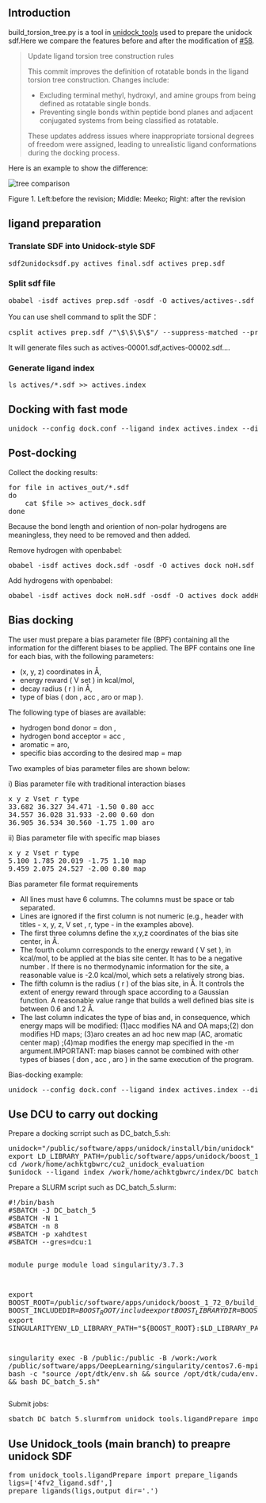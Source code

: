 <h2>Introduction</h2>
<p>build_torsion_tree.py is a tool in <a href="https://github.com/dptech-corp/Uni-Dock/tree/mcdock/unidock_tools">unidock_tools</a> used to prepare the unidock sdf.Here we compare the features before and after the modification of <a href='https://github.com/dptech-corp/Uni-Dock/pull/58'>#58</a>.</p>

<blockquote cite="https://www.huxley.net/bnw/four.html](https://github.com/dptech-corp/Uni-Dock/pull/58">
<p>Update ligand torsion tree construction rules</p>

<p>This commit improves the definition of rotatable bonds in the ligand torsion tree construction. Changes include:</p>
<ul>
    <li>Excluding terminal methyl, hydroxyl, and amine groups from being defined as rotatable single bonds.</li>
    <li>Preventing single bonds within peptide bond planes and adjacent conjugated systems from being classified as rotatable.</li>
</ul>
<p>These updates address issues where inappropriate torsional degrees of freedom were assigned, leading to unrealistic ligand conformations during the docking process.</p>
</blockquote>
<p>Here is an example to show the difference:</p>

![tree comparison](https://github.com/gkxiao/unidock_ligand_preparation/blob/main/build_tree_58_rev.jpg)
<p>Figure 1. Left:before the revision;  Middle: Meeko;  Right: after the revision</p>

<h2>ligand preparation</h2>
<h3>Translate SDF into Unidock-style SDF</h3>
<pre lang="shell">
sdf2unidocksdf.py actives_final.sdf actives_prep.sdf
</pre>
<h3>Split sdf file</h3>
<pre lang="shell">
obabel -isdf actives_prep.sdf -osdf -O actives/actives-.sdf -m
</pre>
<p>You can use shell command to split the SDF：</p>
<pre line="1" lang="shell">
csplit actives_prep.sdf /"\$\$\$\$"/ --suppress-matched --prefix=actives- --suffix-format=%05d.sdf '{*}'
</pre>
<p>It will generate files such as actives-00001.sdf,actives-00002.sdf....</p>
<h3>Generate ligand index</h3>
<pre lang="shell">
ls actives/*.sdf >> actives.index
</pre>

<h2>Docking with fast mode</h2>
<pre lang="shell">
unidock --config dock.conf --ligand_index actives.index --dir actives_out --search_mode fast
</pre>

<h2>Post-docking</h2>
<p>Collect the docking results:</p>
<pre lang="shell">
for file in actives_out/*.sdf
do
    cat $file >> actives_dock.sdf
done
</pre>
<p>Because the bond length and oriention of non-polar hydrogens are meaningless, they need to be removed and then added.</p>
<p>Remove hydrogen with openbabel:</p>
<pre lang="shell">
obabel -isdf actives_dock.sdf -osdf -O actives_dock_noH.sdf -d
</pre>
<p>Add hydrogens with openbabel:</p>
<pre lang="shell">
obabel -isdf actives_dock_noH.sdf -osdf -O actives_dock_addH.sdf -h
</pre>
<h2>Bias docking</h2>
<p>The user must prepare a bias parameter file (BPF) containing all the information for the different biases to be applied. The BPF contains one line for each bias, with the following parameters: </p>
<ul>
   <li>(x, y, z) coordinates in Å,</li> 
   <li>energy reward ( V set ) in kcal/mol,</li> 
   <li>decay radius ( r ) in Å,</li>
   <li>type of bias ( don , acc , aro or map ).</li> 
</ul>
<p>The following type of biases are available:</p>
<ul>
   <li>hydrogen bond donor = don , </li> 
   <li>hydrogen bond acceptor = acc , </li> 
   <li>aromatic = aro, </li>
   <li>specific bias according to the desired map = map </li> 
</ul>
<p>Two examples of bias parameter files are shown below: </p>
<p>i) Bias parameter file with traditional interaction biases</p> 
<pre lang="python">
x y z Vset r type 
33.682 36.327 34.471 -1.50 0.80 acc 
34.557 36.028 31.933 -2.00 0.60 don 
36.905 36.534 30.560 -1.75 1.00 aro
</pre>
<p>ii) Bias parameter file with specific map biases</p>
<pre lang="python">
x y z Vset r type 
5.100 1.785 20.019 -1.75 1.10 map 
9.459 2.075 24.527 -2.00 0.80 map
</pre>
<p>Bias parameter file format requirements</p>
<ul>
   <li>All lines must have 6 columns. The columns must be space or tab separated.</li> 
   <li>Lines are ignored if the first column is not numeric (e.g., header with titles - x, y, z, V set , r, type - in the examples above). </li> 
   <li>The first three columns define the x,y,z coordinates of the bias site center, in Å.</li>
   <li>The fourth column corresponds to the energy reward ( V set ), in kcal/mol, to be applied at the bias site center. It has to be a negative number . If there is no thermodynamic information for the site, a reasonable value is -2.0 kcal/mol, which sets a relatively strong bias.</li>
   <li>The fifth column is the radius ( r ) of the bias site, in Å. It controls the extent of energy reward through space according to a Gaussian function. A reasonable value range that builds a well defined bias site is between 0.6 and 1.2 Å.</li>
   <li>The last column indicates the type of bias and, in consequence, which energy maps will be modified: (1)acc modifies NA and OA maps;(2) don modifies HD maps; (3)aro creates an ad hoc new map (AC, aromatic center map) ;(4)map modifies the energy map specified in the -m argument.IMPORTANT: map biases
cannot be combined with other types of biases ( don , acc , aro ) in the same execution of the program.</li>
</ul>
<p>Bias-docking example:</p>
<pre lang="shell">
unidock --config dock.conf --ligand_index actives.index --dir actives_out --search_mode fast --bias hinge_ph4.bpf
</pre>
<h2>Use DCU to carry out docking</h2>
<p>Prepare a docking scrript such as DC_batch_5.sh:</p>
<pre lang="shell">
unidock="/public/software/apps/unidock/install/bin/unidock"
export LD_LIBRARY_PATH=/public/software/apps/unidock/boost_1_72_0/build_sif/lib:$LD_LIBRARY_PATH
cd /work/home/achktgbwrc/cu2_unidock_evaluation
$unidock --ligand_index /work/home/achktgbwrc/index/DC_batch_5.index --config dock.conf --dir DC_batch_5 --search_mode fast
</pre>
<p>Prepare a SLURM script such as DC_batch_5.slurm:</p>
<pre lang="shell">
#!/bin/bash
#SBATCH -J DC_batch_5
#SBATCH -N 1
#SBATCH -n 8
#SBATCH -p xahdtest
#SBATCH --gres=dcu:1

module purge
module load singularity/3.7.3

export BOOST_ROOT=/public/software/apps/unidock/boost_1_72_0/build_sif
export BOOST_INCLUDEDIR=$BOOST_ROOT/include
export BOOST_LIBRARYDIR=$BOOST_ROOT/lib
export SINGULARITYENV_LD_LIBRARY_PATH="${BOOST_ROOT}:\$LD_LIBRARY_PATH"

singularity exec -B /public:/public -B /work:/work /public/software/apps/DeepLearning/singularity/centos7.6-mpi4.0-gcc9.3-cmake3.21-make4.2-glibc2.29-glibcxx3.4.26-py3.8-dtk23.10.sif bash -c "source /opt/dtk/env.sh && source /opt/dtk/cuda/env.sh && bash DC_batch_5.sh"
</pre>
<p>Submit jobs:</p>
<pre lang="shell">
sbatch DC_batch_5.slurmfrom unidock_tools.ligandPrepare import prepare_ligands
</pre>
<h2>Use Unidock_tools (main branch) to preapre unidock SDF</h2>
<pre lang="python">
from unidock_tools.ligandPrepare import prepare_ligands
ligs=['4fv2_ligand.sdf',]
prepare_ligands(ligs,output_dir='.')
</pre>

